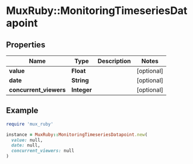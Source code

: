 # MuxRuby::MonitoringTimeseriesDatapoint

## Properties

| Name | Type | Description | Notes |
| ---- | ---- | ----------- | ----- |
| **value** | **Float** |  | [optional] |
| **date** | **String** |  | [optional] |
| **concurrent_viewers** | **Integer** |  | [optional] |

## Example

```ruby
require 'mux_ruby'

instance = MuxRuby::MonitoringTimeseriesDatapoint.new(
  value: null,
  date: null,
  concurrent_viewers: null
)
```

